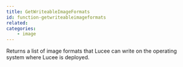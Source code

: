 ```yaml
---
title: GetWriteableImageFormats
id: function-getwriteableimageformats
related:
categories:
    - image
---
```


Returns a list of image formats that Lucee can write on the operating system where Lucee is deployed.